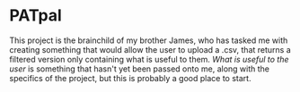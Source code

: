 # PATpal

This project is the brainchild of my brother James, who has tasked me with creating something that would allow the user to upload a .csv, that returns a filtered version only containing what is useful to them. _What is useful to the user_ is something that hasn't yet been passed onto me, along with the specifics of the project, but this is probably a good place to start.
